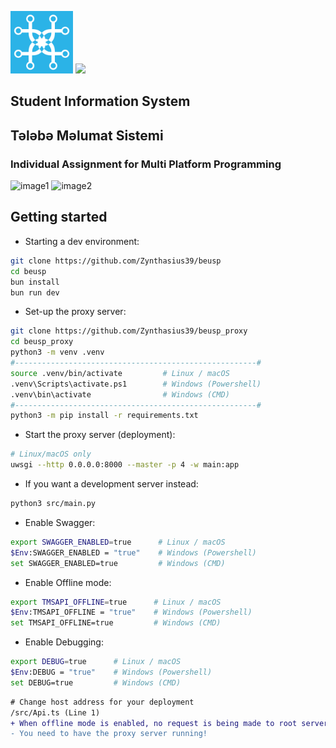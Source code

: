 <p float="left">
  <img src="/src/assets/beu.svg" width="100px"/>
  <img src="https://github.com/user-attachments/assets/3e07f85b-7dbd-4181-b2e9-ae61f249006c" />
</p>

## Student Information System
## Tələbə Məlumat Sistemi

### Individual Assignment for Multi Platform Programming


![image1](https://github.com/user-attachments/assets/6701b74b-d888-4620-8217-a3a4c1a77bca)
![image2](https://github.com/user-attachments/assets/580adcbd-659b-44f8-9207-d8c5e2de11a1)

## Getting started
- Starting a dev environment:
```bash
git clone https://github.com/Zynthasius39/beusp
cd beusp
bun install
bun run dev
```
- Set-up the proxy server:
```bash
git clone https://github.com/Zynthasius39/beusp_proxy
cd beusp_proxy
python3 -m venv .venv
#------------------------------------------------------#
source .venv/bin/activate         # Linux / macOS
.venv\Scripts\activate.ps1        # Windows (Powershell)
.venv\bin\activate                # Windows (CMD)
#------------------------------------------------------#
python3 -m pip install -r requirements.txt
```
- Start the proxy server (deployment):
```bash
# Linux/macOS only
uwsgi --http 0.0.0.0:8000 --master -p 4 -w main:app
```
- If you want a development server instead:
```bash
python3 src/main.py
```
- Enable Swagger:
```bash
export SWAGGER_ENABLED=true      # Linux / macOS
$Env:SWAGGER_ENABLED = "true"    # Windows (Powershell)
set SWAGGER_ENABLED=true         # Windows (CMD)
```
- Enable Offline mode:
```bash
export TMSAPI_OFFLINE=true      # Linux / macOS
$Env:TMSAPI_OFFLINE = "true"    # Windows (Powershell)
set TMSAPI_OFFLINE=true         # Windows (CMD)
```
- Enable Debugging:
```bash
export DEBUG=true      # Linux / macOS
$Env:DEBUG = "true"    # Windows (Powershell)
set DEBUG=true         # Windows (CMD)
```
```diff
# Change host address for your deployment
/src/Api.ts (Line 1)
+ When offline mode is enabled, no request is being made to root server.
- You need to have the proxy server running!
```
